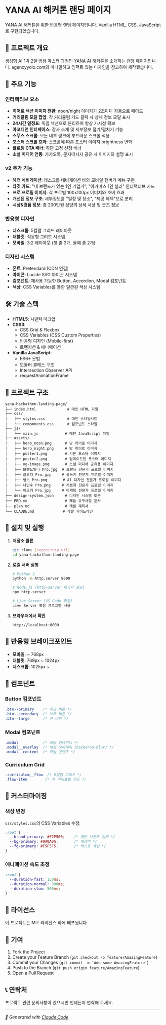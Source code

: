 # YANA AI 해커톤 랜딩 페이지

YANA AI 해커톤을 위한 반응형 랜딩 페이지입니다. Vanilla HTML, CSS, JavaScript로 구현되었습니다.

## 🎯 프로젝트 개요

생성형 AI 1박 2일 밤샘 마스터 과정인 YANA AI 해커톤을 소개하는 랜딩 페이지입니다. 
agencyyolo.com의 미니멀하고 임팩트 있는 디자인을 참고하여 제작했습니다.

## 🌟 주요 기능

### 인터랙티브 요소
- **히어로 섹션 이미지 전환**: noon/night 이미지가 2초마다 자동으로 페이드
- **커리큘럼 모달 팝업**: 각 커리큘럼 카드 클릭 시 상세 정보 모달 표시
- **24시간 일정표**: 독립 섹션으로 분리하여 항상 가시성 확보
- **아코디언 인터페이스**: 강사 소개 및 세부정보 접기/펼치기 기능
- **스무스 스크롤**: 모든 내부 링크에 부드러운 스크롤 적용
- **포스터 스크롤 효과**: 스크롤에 따른 포스터 이미지 brightness 변화
- **플로팅 CTA 배너**: 하단 고정 신청 배너
- **소셜 미디어 연동**: 카카오톡, 문자메시지 공유 시 이미지와 설명 표시

### v2 추가 기능
- **헤더 네비게이션**: 데스크톱 네비게이션 바와 모바일 햄버거 메뉴 구현
- **타깃 카드**: "내 브랜드가 있는 1인 기업가", "이커머스 1인 셀러" 인터랙티브 카드
- **프로 프로필 이미지**: 각 프로별 100x100px 이미지와 호버 효과
- **개선된 정보 구조**: 세부정보를 "일정 및 장소", "제공 혜택"으로 분리
- **시상&경품 정보**: 총 200만원 상당의 상세 시상 및 굿즈 정보

### 반응형 디자인
- **데스크톱**: 5칼럼 그리드 레이아웃
- **태블릿**: 적응형 그리드 시스템
- **모바일**: 3:2 레이아웃 (첫 줄 3개, 둘째 줄 2개)

### 디자인 시스템
- **폰트**: Pretendard (CDN 연결)
- **아이콘**: Lucide SVG 아이콘 시스템
- **컴포넌트**: 재사용 가능한 Button, Accordion, Modal 컴포넌트
- **색상**: CSS Variables를 통한 일관된 색상 시스템

## 🛠️ 기술 스택

- **HTML5**: 시맨틱 마크업
- **CSS3**: 
  - CSS Grid & Flexbox
  - CSS Variables (CSS Custom Properties)
  - 반응형 디자인 (Mobile-first)
  - 트랜지션 & 애니메이션
- **Vanilla JavaScript**:
  - ES6+ 문법
  - 모듈러 클래스 구조
  - Intersection Observer API
  - requestAnimationFrame

## 📁 프로젝트 구조

```
yana-hackathon-landing-page/
├── index.html              # 메인 HTML 파일
├── css/
│   ├── styles.css          # 메인 스타일시트
│   └── components.css      # 컴포넌트 스타일
├── js/
│   └── main.js            # 메인 JavaScript 파일
├── assets/
│   ├── hero_noon.png      # 낮 히어로 이미지
│   ├── hero_night.png     # 밤 히어로 이미지
│   ├── poster1.png        # 기본 포스터 이미지
│   ├── poster2.png        # 업데이트된 포스터 이미지
│   ├── og-image.png       # 소셜 미디어 공유용 이미지
│   ├── 브랜드빌더 Pro.jpg  # 브랜딩 전문가 프로필 이미지
│   ├── 글코치 Pro.jpg     # 글쓰기 전문가 프로필 이미지
│   ├── 쌩초 Pro.png       # AI 디자인 전문가 프로필 이미지
│   ├── 나민수 Pro.png     # 자동화 전문가 프로필 이미지
│   └── 이모카 Pro.jpg     # 마케팅 전문가 프로필 이미지
├── design-system.json     # 디자인 시스템 토큰
├── PRD.md                 # 제품 요구사항 문서
├── plan.md                # 개발 계획서
└── CLAUDE.md             # 개발 가이드라인

```

## 🚀 설치 및 실행

1. **저장소 클론**
   ```bash
   git clone [repository-url]
   cd yana-hackathon-landing-page
   ```

2. **로컬 서버 실행**
   ```bash
   # Python 3
   python -m http.server 8000
   
   # Node.js (http-server 패키지 필요)
   npx http-server
   
   # Live Server (VS Code 확장)
   Live Server 확장 프로그램 사용
   ```

3. **브라우저에서 확인**
   ```
   http://localhost:8000
   ```

## 📱 반응형 브레이크포인트

- **모바일**: ~ 768px
- **태블릿**: 769px ~ 1024px  
- **데스크톱**: 1025px ~

## 🎨 컴포넌트

### Button 컴포넌트
```css
.btn--primary    /* 주요 버튼 */
.btn--secondary  /* 보조 버튼 */
.btn--large      /* 큰 버튼 */
```

### Modal 컴포넌트
```css
.modal           /* 모달 컨테이너 */
.modal__overlay  /* 배경 오버레이 (backdrop-blur) */
.modal__content  /* 모달 콘텐츠 */
```

### Curriculum Grid
```css
.curriculum__flow  /* 6칼럼 그리드 */
.flow-item        /* 각 커리큘럼 카드 */
```

## 🔧 커스터마이징

### 색상 변경
`css/styles.css`의 CSS Variables 수정:
```css
:root {
  --brand-primary: #F2E500;    /* 메인 브랜드 컬러 */
  --bg-primary: #0A0A0A;       /* 배경색 */
  --fg-primary: #F5F5F5;       /* 텍스트 색상 */
}
```

### 애니메이션 속도 조정
```css
:root {
  --duration-fast: 150ms;
  --duration-normal: 300ms;
  --duration-slow: 500ms;
}
```

## 📄 라이선스

이 프로젝트는 MIT 라이선스 하에 배포됩니다.

## 🤝 기여

1. Fork the Project
2. Create your Feature Branch (`git checkout -b feature/AmazingFeature`)
3. Commit your Changes (`git commit -m 'Add some AmazingFeature'`)
4. Push to the Branch (`git push origin feature/AmazingFeature`)
5. Open a Pull Request

## 📞 연락처

프로젝트 관련 문의사항이 있으시면 언제든지 연락해 주세요.

---

*🤖 Generated with [Claude Code](https://claude.ai/code)*